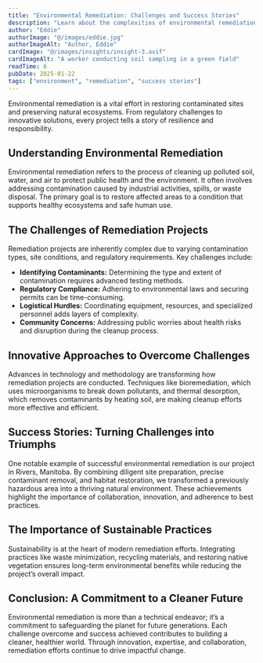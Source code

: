 ```yaml
---
title: "Environmental Remediation: Challenges and Success Stories"
description: "Learn about the complexities of environmental remediation projects, the hurdles faced, and real-world success stories from the field."
author: "Eddie"
authorImage: "@/images/eddie.jpg"
authorImageAlt: "Author, Eddie"
cardImage: "@/images/insights/insight-3.avif"
cardImageAlt: "A worker conducting soil sampling in a green field"
readTime: 6
pubDate: 2025-01-22
tags: ["environment", "remediation", "success stories"]
---
```


Environmental remediation is a vital effort in restoring contaminated sites and preserving natural ecosystems. From regulatory challenges to innovative solutions, every project tells a story of resilience and responsibility.

## Understanding Environmental Remediation

Environmental remediation refers to the process of cleaning up polluted soil, water, and air to protect public health and the environment. It often involves addressing contamination caused by industrial activities, spills, or waste disposal. The primary goal is to restore affected areas to a condition that supports healthy ecosystems and safe human use.

## The Challenges of Remediation Projects

Remediation projects are inherently complex due to varying contamination types, site conditions, and regulatory requirements. Key challenges include:

* **Identifying Contaminants:** Determining the type and extent of contamination requires advanced testing methods. <br/>
* **Regulatory Compliance:**  Adhering to environmental laws and securing permits can be time-consuming.<br/>
* **Logistical Hurdles:**  Coordinating equipment, resources, and specialized personnel adds layers of complexity.<br/>
* **Community Concerns:**  Addressing public worries about health risks and disruption during the cleanup process.<br/>

## Innovative Approaches to Overcome Challenges

Advances in technology and methodology are transforming how remediation projects are conducted. Techniques like bioremediation, which uses microorganisms to break down pollutants, and thermal desorption, which removes contaminants by heating soil, are making cleanup efforts more effective and efficient.

## Success Stories: Turning Challenges into Triumphs

One notable example of successful environmental remediation is our project in Rivers, Manitoba. By combining diligent site preparation, precise contaminant removal, and habitat restoration, we transformed a previously hazardous area into a thriving natural environment. These achievements highlight the importance of collaboration, innovation, and adherence to best practices.

## The Importance of Sustainable Practices

Sustainability is at the heart of modern remediation efforts. Integrating practices like waste minimization, recycling materials, and restoring native vegetation ensures long-term environmental benefits while reducing the project’s overall impact.

## Conclusion: A Commitment to a Cleaner Future

Environmental remediation is more than a technical endeavor; it’s a commitment to safeguarding the planet for future generations. Each challenge overcome and success achieved contributes to building a cleaner, healthier world. Through innovation, expertise, and collaboration, remediation efforts continue to drive impactful change.